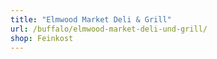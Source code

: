 ```yaml
---
title: "Elmwood Market Deli & Grill"
url: /buffalo/elmwood-market-deli-und-grill/
shop: Feinkost
---
```

